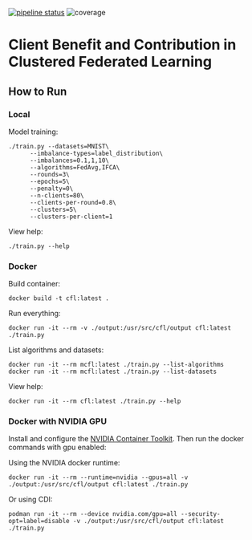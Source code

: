 [![pipeline status](https://gitlab.com/bowerick/masterthesis-clustered-fl/badges/main/pipeline.svg)](https://gitlab.com/bowerick/masterthesis-clustered-fl/-/commits/main) ![coverage](https://gitlab.com/bowerick/masterthesis-clustered-fl/badges/main/coverage.svg?job=test)

# Client Benefit and Contribution in Clustered Federated Learning
## How to Run
### Local
Model training:
```shell
./train.py --datasets=MNIST\
      --imbalance-types=label_distribution\
      --imbalances=0.1,1,10\
      --algorithms=FedAvg,IFCA\
      --rounds=3\
      --epochs=5\
      --penalty=0\
      --n-clients=80\
      --clients-per-round=0.8\
      --clusters=5\
      --clusters-per-client=1
```

View help:
```shell
./train.py --help
```

### Docker
Build container:
```shell
docker build -t cfl:latest .
```

Run everything:
```shell
docker run -it --rm -v ./output:/usr/src/cfl/output cfl:latest ./train.py
```

List algorithms and datasets:
```shell
docker run -it --rm mcfl:latest ./train.py --list-algorithms
docker run -it --rm mcfl:latest ./train.py --list-datasets
```

View help:
```shell
docker run -it --rm cfl:latest ./train.py --help
```

### Docker with NVIDIA GPU
Install and configure the [NVIDIA Container Toolkit](https://docs.nvidia.com/datacenter/cloud-native/container-toolkit/latest/install-guide.html).
Then run the docker commands with gpu enabled:

Using the NVIDIA docker runtime:
```shell
docker run -it --rm --runtime=nvidia --gpus=all -v ./output:/usr/src/cfl/output cfl:latest ./train.py
```

Or using CDI:
```shell
podman run -it --rm --device nvidia.com/gpu=all --security-opt=label=disable -v ./output:/usr/src/cfl/output cfl:latest ./train.py
```